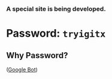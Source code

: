 ### A special site is being developed.

# **Password:** ```tryigitx```

## Why Password?
([Google Bot](https://developers.google.com/search/docs/crawling-indexing/google-special-case-crawlers#google-safety))
